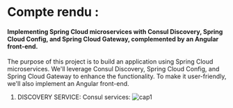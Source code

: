 # Compte rendu : 
#### Implementing Spring Cloud microservices with Consul Discovery, Spring Cloud Config, and Spring Cloud Gateway, complemented by an Angular front-end.

The purpose of this project is to build an application using Spring Cloud microservices. We'll leverage Consul Discovery, Spring Cloud Config, and Spring Cloud Gateway to enhance the functionality. To make it user-friendly, we'll also implement an Angular front-end.



1. DISCOVERY SERVICE:
Consul services:
![cap1](https://github.com/YasminaElhassani/Spring-Cloud-Microservices_With-Angular/assets/103280152/a98189ee-f164-4d87-803f-c13f0b231112)
